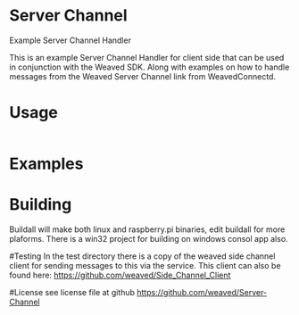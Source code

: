 # Server Channel
Example Server Channel Handler

This is an example Server Channel Handler for client side that can be used in conjunction with the Weaved SDK.  Along with examples on how to handle 
messages from the Weaved Server Channel link from WeavedConnectd.

# Usage
```

```

# Examples

# Building
Buildall will make both linux and raspberry.pi binaries, edit buildall for more plaforms.   There is a win32 project for building on windows consol app also.


#Testing
In the test directory there is a copy of the weaved side channel client for sending messages to this via the service.  This client can also be found here:
https://github.com/weaved/Side_Channel_Client

#License
see license file at github
https://github.com/weaved/Server-Channel




